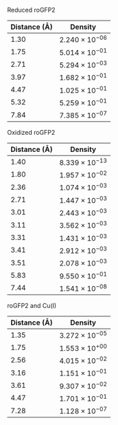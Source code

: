 Reduced roGFP2

| Distance (Å) | Density |
|-----------|-----------|
| 1.30 | $2.240 \times 10^{-06}$ |
| 1.75 | $5.014 \times 10^{-01}$ |
| 2.71 | $5.294 \times 10^{-03}$ |
| 3.97 | $1.682 \times 10^{-01}$ |
| 4.47 | $1.025 \times 10^{-01}$ |
| 5.32 | $5.259 \times 10^{-01}$ |
| 7.84 | $7.385 \times 10^{-07}$ |

Oxidized roGFP2

| Distance (Å) | Density |
|-----------|-----------|
| 1.40 | $8.339 \times 10^{-13}$ |
| 1.80 | $1.957 \times 10^{-02}$ |
| 2.36 | $1.074 \times 10^{-03}$ |
| 2.71 | $1.447 \times 10^{-03}$ |
| 3.01 | $2.443 \times 10^{-03}$ |
| 3.11 | $3.562 \times 10^{-03}$ |
| 3.31 | $1.431 \times 10^{-03}$ |
| 3.41 | $2.912 \times 10^{-03}$ |
| 3.51 | $2.078 \times 10^{-03}$ |
| 5.83 | $9.550 \times 10^{-01}$ |
| 7.44 | $1.541 \times 10^{-08}$ |

roGFP2 and Cu(I)

| Distance (Å) | Density |
|-----------|-----------|
| 1.35 | $3.272 \times 10^{-05}$ |
| 1.75 | $1.553 \times 10^{+00}$ |
| 2.56 | $4.015 \times 10^{-02}$ |
| 3.16 | $1.151 \times 10^{-01}$ |
| 3.61 | $9.307 \times 10^{-02}$ |
| 4.47 | $1.701 \times 10^{-01}$ |
| 7.28 | $1.128 \times 10^{-07}$ |
